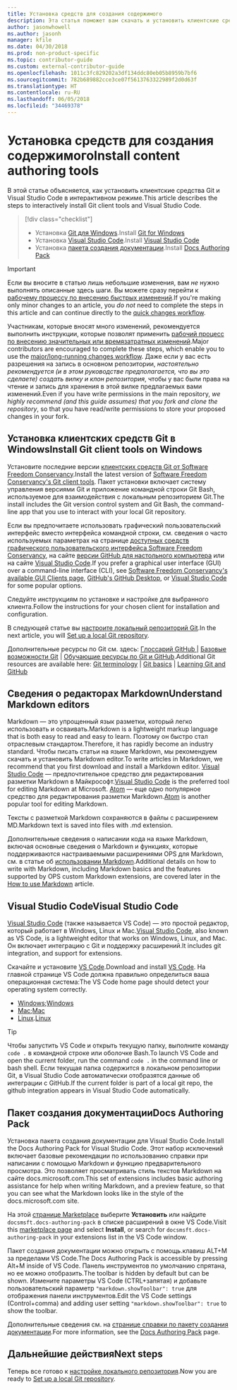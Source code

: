 ```yaml
---
title: Установка средств для создания содержимого
description: Эта статья поможет вам скачать и установить клиентские средства, необходимые для редактирования файлов Markdown и работы с Git.
author: jasonwhowell
ms.author: jasonh
manager: kfile
ms.date: 04/30/2018
ms.prod: non-product-specific
ms.topic: contributor-guide
ms.custom: external-contributor-guide
ms.openlocfilehash: 1011c3fc829202a3df134ddc80eb05b8959b7bf6
ms.sourcegitcommit: 782b689882cce3ce07f5613763322989f2d0d63f
ms.translationtype: HT
ms.contentlocale: ru-RU
ms.lasthandoff: 06/05/2018
ms.locfileid: "34469378"
---
```

# <a name="install-content-authoring-tools"></a><span data-ttu-id="b1bca-103">Установка средств для создания содержимого</span><span class="sxs-lookup"><span data-stu-id="b1bca-103">Install content authoring tools</span></span>

<span data-ttu-id="b1bca-104">В этой статье объясняется, как установить клиентские средства Git и Visual Studio Code в интерактивном режиме.</span><span class="sxs-lookup"><span data-stu-id="b1bca-104">This article describes the steps to interactively install Git client tools and Visual Studio Code.</span></span>
> [!div class="checklist"]
> * <span data-ttu-id="b1bca-105">Установка [Git для Windows](https://git-scm.com/download/win).</span><span class="sxs-lookup"><span data-stu-id="b1bca-105">Install [Git for Windows](https://git-scm.com/download/win)</span></span>
> * <span data-ttu-id="b1bca-106">Установка [Visual Studio Code](https://code.visualstudio.com/).</span><span class="sxs-lookup"><span data-stu-id="b1bca-106">Install [Visual Studio Code](https://code.visualstudio.com/)</span></span>
> * <span data-ttu-id="b1bca-107">Установка [пакета создания документации](https://marketplace.visualstudio.com/items?itemName=docsmsft.docs-authoring-pack).</span><span class="sxs-lookup"><span data-stu-id="b1bca-107">Install [Docs Authoring Pack](https://marketplace.visualstudio.com/items?itemName=docsmsft.docs-authoring-pack)</span></span>

>[!IMPORTANT]
> <span data-ttu-id="b1bca-108">Если вы вносите в статью лишь небольшие изменения, вам *не* нужно выполнять описанные здесь шаги. Вы можете сразу перейти к [рабочему процессу по внесению быстрых изменений](index.md#quick-edits-to-existing-documents).</span><span class="sxs-lookup"><span data-stu-id="b1bca-108">If you're making only minor changes to an article, you *do not* need to complete the steps in this article and can continue directly to the [quick changes workflow](index.md#quick-edits-to-existing-documents).</span></span>
>
> <span data-ttu-id="b1bca-109">Участникам, которые вносят много изменений, рекомендуется выполнить инструкции, которые позволят применить [рабочий процесс по внесению значительных или времязатратных изменений](how-to-write-workflows-major.md).</span><span class="sxs-lookup"><span data-stu-id="b1bca-109">Major contributors are encouraged to complete these steps, which enable you to use the [major/long-running changes workflow](how-to-write-workflows-major.md).</span></span> <span data-ttu-id="b1bca-110">Даже если у вас есть разрешения на запись в основном репозитории, *настоятельно рекомендуется (и в этом руководстве предполагается, что вы это сделаете) создать вилку и клон репозитория*, чтобы у вас были права на чтение и запись для хранения в этой вилке предлагаемых вами изменений.</span><span class="sxs-lookup"><span data-stu-id="b1bca-110">Even if you have write permissions in the main repository, *we highly recommend (and this guide assumes) that you fork and clone the repository*, so that you have read/write permissions to store your proposed changes in your fork.</span></span>

## <a name="install-git-client-tools-on-windows"></a><span data-ttu-id="b1bca-111">Установка клиентских средств Git в Windows</span><span class="sxs-lookup"><span data-stu-id="b1bca-111">Install Git client tools on Windows</span></span>

 <span data-ttu-id="b1bca-112">Установите последние версии [клиентских средств Git от Software Freedom Conservancy](https://git-scm.com/download/).</span><span class="sxs-lookup"><span data-stu-id="b1bca-112">Install the latest version of [Software Freedom Conservancy's Git client tools](https://git-scm.com/download/).</span></span> <span data-ttu-id="b1bca-113">Пакет установки включает систему управления версиями Git и приложение командной строки Git Bash, используемое для взаимодействия с локальным репозиторием Git.</span><span class="sxs-lookup"><span data-stu-id="b1bca-113">The install includes the Git version control system and Git Bash, the command-line app that you use to interact with your local Git repository.</span></span>

<span data-ttu-id="b1bca-114">Если вы предпочитаете использовать графический пользовательский интерфейс вместо интерфейса командной строки, см. сведения о часто используемых параметрах на странице [доступных средств графического пользовательского интерфейса Software Freedom Conservancy](https://git-scm.com/downloads/guis), на сайте [версии GitHub для настольного компьютера](https://desktop.github.com/) или на сайте [Visual Studio Code](https://www.visualstudio.com/products/code-vs.aspx).</span><span class="sxs-lookup"><span data-stu-id="b1bca-114">If you prefer a graphical user interface (GUI) over a command-line interface (CLI), see [Software Freedom Conservancy's available GUI Clients page](https://git-scm.com/downloads/guis), [GitHub's GitHub Desktop](https://desktop.github.com/), or [Visual Studio Code](https://www.visualstudio.com/products/code-vs.aspx) for some popular options.</span></span>

<span data-ttu-id="b1bca-115">Следуйте инструкциям по установке и настройке для выбранного клиента.</span><span class="sxs-lookup"><span data-stu-id="b1bca-115">Follow the instructions for your chosen client for installation and configuration.</span></span>

<span data-ttu-id="b1bca-116">В следующей статье вы [настроите локальный репозиторий Git](get-started-setup-local.md).</span><span class="sxs-lookup"><span data-stu-id="b1bca-116">In the next article, you will [Set up a local Git repository](get-started-setup-local.md).</span></span>

   <span data-ttu-id="b1bca-117">Дополнительные ресурсы по Git см. здесь: [Глоссарий GitHub ](https://help.github.com/articles/github-glossary) | [Базовые возможности Git](https://git-scm.com/book/en/v2/Getting-Started-Git-Basics) | [Обучающие ресурсы по Git и GitHub](https://help.github.com/articles/good-resources-for-learning-git-and-github/).</span><span class="sxs-lookup"><span data-stu-id="b1bca-117">Additional Git resources are available here: [Git terminology](https://help.github.com/articles/github-glossary) | [Git basics](https://git-scm.com/book/en/v2/Getting-Started-Git-Basics) | [Learning Git and GitHub](https://help.github.com/articles/good-resources-for-learning-git-and-github/)</span></span>

## <a name="understand-markdown-editors"></a><span data-ttu-id="b1bca-118">Сведения о редакторах Markdown</span><span class="sxs-lookup"><span data-stu-id="b1bca-118">Understand Markdown editors</span></span>

<span data-ttu-id="b1bca-119">Markdown — это упрощенный язык разметки, который легко использовать и осваивать.</span><span class="sxs-lookup"><span data-stu-id="b1bca-119">Markdown is a lightweight markup language that is both easy to read and easy to learn.</span></span> <span data-ttu-id="b1bca-120">Поэтому он быстро стал отраслевым стандартом.</span><span class="sxs-lookup"><span data-stu-id="b1bca-120">Therefore, it has rapidly become an industry standard.</span></span> <span data-ttu-id="b1bca-121">Чтобы писать статьи на языке Markdown, мы рекомендуем скачать и установить Markdown editor.</span><span class="sxs-lookup"><span data-stu-id="b1bca-121">To write articles in Markdown, we recommend that you first download and install a Markdown editor.</span></span>  <span data-ttu-id="b1bca-122">[Visual Studio Code](https://code.visualstudio.com/) — предпочтительное средство для редактирования разметки Markdown в Майкрософт.</span><span class="sxs-lookup"><span data-stu-id="b1bca-122">[Visual Studio Code](https://code.visualstudio.com/) is the preferred tool for editing Markdown at Microsoft.</span></span> <span data-ttu-id="b1bca-123">[Atom](https://atom.io) — еще одно популярное средство для редактирования разметки Markdown.</span><span class="sxs-lookup"><span data-stu-id="b1bca-123">[Atom](https://atom.io) is another popular tool for editing Markdown.</span></span>

<span data-ttu-id="b1bca-124">Тексты с разметкой Markdown сохраняются в файлы с расширением MD.</span><span class="sxs-lookup"><span data-stu-id="b1bca-124">Markdown text is saved into files with .md extension.</span></span>

<span data-ttu-id="b1bca-125">Дополнительные сведения о написании кода на языке Markdown, включая основные сведения о Markdown и функциях, которые поддерживаются настраиваемыми расширениями OPS для Markdown, см. в статье об [использовании Markdown](how-to-write-use-markdown.md).</span><span class="sxs-lookup"><span data-stu-id="b1bca-125">Additional details on how to write with Markdown, including Markdown basics and the features supported by OPS custom Markdown extensions, are covered later in the [How to use Markdown](how-to-write-use-markdown.md) article.</span></span>

## <a name="visual-studio-code"></a><span data-ttu-id="b1bca-126">Visual Studio Code</span><span class="sxs-lookup"><span data-stu-id="b1bca-126">Visual Studio Code</span></span>

<span data-ttu-id="b1bca-127">[Visual Studio Code](https://code.visualstudio.com/) (также называется VS Code) — это простой редактор, который работает в Windows, Linux и Mac.</span><span class="sxs-lookup"><span data-stu-id="b1bca-127">[Visual Studio Code](https://code.visualstudio.com/), also known as VS Code, is a lightweight editor that works on Windows, Linux, and Mac.</span></span> <span data-ttu-id="b1bca-128">Он включает интеграцию с Git и поддержку расширений.</span><span class="sxs-lookup"><span data-stu-id="b1bca-128">It includes git integration, and support for extensions.</span></span>

<span data-ttu-id="b1bca-129">Скачайте и установите [VS Code](https://code.visualstudio.com/).</span><span class="sxs-lookup"><span data-stu-id="b1bca-129">Download and install [VS Code](https://code.visualstudio.com/).</span></span> <span data-ttu-id="b1bca-130">На главной странице VS Code должна правильно определиться ваша операционная система:</span><span class="sxs-lookup"><span data-stu-id="b1bca-130">The VS Code home page should detect your operating system correctly.</span></span>

- <span data-ttu-id="b1bca-131">[Windows](https://code.visualstudio.com/docs/setup/windows);</span><span class="sxs-lookup"><span data-stu-id="b1bca-131">[Windows](https://code.visualstudio.com/docs/setup/windows)</span></span>
- <span data-ttu-id="b1bca-132">[Mac](https://code.visualstudio.com/docs/setup/mac);</span><span class="sxs-lookup"><span data-stu-id="b1bca-132">[Mac](https://code.visualstudio.com/docs/setup/mac)</span></span>
- <span data-ttu-id="b1bca-133">[Linux](https://code.visualstudio.com/docs/setup/linux).</span><span class="sxs-lookup"><span data-stu-id="b1bca-133">[Linux](https://code.visualstudio.com/docs/setup/linux)</span></span>

> [!TIP]
> <span data-ttu-id="b1bca-134">Чтобы запустить VS Code и открыть текущую папку, выполните команду `code .` в командной строке или оболочке Bash.</span><span class="sxs-lookup"><span data-stu-id="b1bca-134">To launch VS Code and open the current folder, run the command `code .` in the command line or bash shell.</span></span> <span data-ttu-id="b1bca-135">Если текущая папка содержится в локальном репозитории Git, в Visual Studio Code автоматически отобразятся данные об интеграции с GitHub.</span><span class="sxs-lookup"><span data-stu-id="b1bca-135">If the current folder is part of a local git repo, the github integration appears in Visual Studio Code automatically.</span></span>

## <a name="docs-authoring-pack"></a><span data-ttu-id="b1bca-136">Пакет создания документации</span><span class="sxs-lookup"><span data-stu-id="b1bca-136">Docs Authoring Pack</span></span>
<span data-ttu-id="b1bca-137">Установка пакета создания документации для Visual Studio Code.</span><span class="sxs-lookup"><span data-stu-id="b1bca-137">Install the Docs Authoring Pack for Visual Studio Code.</span></span> <span data-ttu-id="b1bca-138">Этот набор исключений включает базовые рекомендации по использованию справки при написании с помощью Markdown и функцию предварительного просмотра. Это позволяет просматривать стиль текстов Markdown на сайте docs.microsoft.com.</span><span class="sxs-lookup"><span data-stu-id="b1bca-138">This set of extensions includes basic authoring assistance for help when writing Markdown, and a preview feature, so that you can see what the Markdown looks like in the style of the docs.microsoft.com site.</span></span>

   <span data-ttu-id="b1bca-139">На этой [странице Marketplace](https://marketplace.visualstudio.com/items?itemName=docsmsft.docs-authoring-pack) выберите **Установить** или найдите `docsmsft.docs-authoring-pack` в списке расширений в окне VS Code.</span><span class="sxs-lookup"><span data-stu-id="b1bca-139">Visit this [marketplace page](https://marketplace.visualstudio.com/items?itemName=docsmsft.docs-authoring-pack) and select **Install**, or search for `docsmsft.docs-authoring-pack` in your extensions list in the VS Code window.</span></span> 

   <span data-ttu-id="b1bca-140">Пакет создания документации можно открыть с помощь.клавиш ALT+M за пределами VS Code.</span><span class="sxs-lookup"><span data-stu-id="b1bca-140">The Docs Authoring Pack is accessible by pressing Alt+M inside of VS Code.</span></span> <span data-ttu-id="b1bca-141">Панель инструментов по умолчанию спрятана, но ее можно отобразить.</span><span class="sxs-lookup"><span data-stu-id="b1bca-141">The toolbar is hidden by default but can be shown.</span></span> <span data-ttu-id="b1bca-142">Измените параметры VS Code (CTRL+запятая) и добавьте пользовательский параметр `"markdown.showToolbar": true` для отображения панели инструментов.</span><span class="sxs-lookup"><span data-stu-id="b1bca-142">Edit the VS Code settings (Control+comma) and adding user setting `"markdown.showToolbar": true` to show the toolbar.</span></span>

   <span data-ttu-id="b1bca-143">Дополнительные сведения см. на [странице справки по пакету создания документации](how-to-write-docs-auth-pack.md).</span><span class="sxs-lookup"><span data-stu-id="b1bca-143">For more information, see the [Docs Authoring Pack](how-to-write-docs-auth-pack.md) page.</span></span>


## <a name="next-steps"></a><span data-ttu-id="b1bca-144">Дальнейшие действия</span><span class="sxs-lookup"><span data-stu-id="b1bca-144">Next steps</span></span>

<span data-ttu-id="b1bca-145">Теперь все готово к [настройке локального репозитория](get-started-setup-local.md).</span><span class="sxs-lookup"><span data-stu-id="b1bca-145">Now you are ready to [Set up a local Git repository](get-started-setup-local.md).</span></span>

